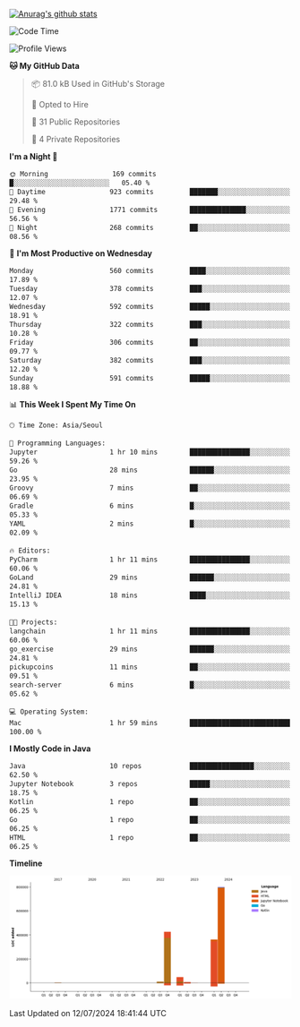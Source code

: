[![Anurag's github stats](https://github-readme-stats.vercel.app/api?username=hajubal)](https://github.com/anuraghazra/github-readme-stats)

<!--START_SECTION:waka-->
![Code Time](http://img.shields.io/badge/Code%20Time-74%20hrs%2050%20mins-blue)

![Profile Views](http://img.shields.io/badge/Profile%20Views-0-blue)

**🐱 My GitHub Data** 

> 📦 81.0 kB Used in GitHub's Storage 
 > 
> 💼 Opted to Hire
 > 
> 📜 31 Public Repositories 
 > 
> 🔑 4 Private Repositories 
 > 
**I'm a Night 🦉** 

```text
🌞 Morning                169 commits         █░░░░░░░░░░░░░░░░░░░░░░░░   05.40 % 
🌆 Daytime                923 commits         ███████░░░░░░░░░░░░░░░░░░   29.48 % 
🌃 Evening                1771 commits        ██████████████░░░░░░░░░░░   56.56 % 
🌙 Night                  268 commits         ██░░░░░░░░░░░░░░░░░░░░░░░   08.56 % 
```
📅 **I'm Most Productive on Wednesday** 

```text
Monday                   560 commits         ████░░░░░░░░░░░░░░░░░░░░░   17.89 % 
Tuesday                  378 commits         ███░░░░░░░░░░░░░░░░░░░░░░   12.07 % 
Wednesday                592 commits         █████░░░░░░░░░░░░░░░░░░░░   18.91 % 
Thursday                 322 commits         ███░░░░░░░░░░░░░░░░░░░░░░   10.28 % 
Friday                   306 commits         ██░░░░░░░░░░░░░░░░░░░░░░░   09.77 % 
Saturday                 382 commits         ███░░░░░░░░░░░░░░░░░░░░░░   12.20 % 
Sunday                   591 commits         █████░░░░░░░░░░░░░░░░░░░░   18.88 % 
```


📊 **This Week I Spent My Time On** 

```text
🕑︎ Time Zone: Asia/Seoul

💬 Programming Languages: 
Jupyter                  1 hr 10 mins        ███████████████░░░░░░░░░░   59.26 % 
Go                       28 mins             ██████░░░░░░░░░░░░░░░░░░░   23.95 % 
Groovy                   7 mins              ██░░░░░░░░░░░░░░░░░░░░░░░   06.69 % 
Gradle                   6 mins              █░░░░░░░░░░░░░░░░░░░░░░░░   05.33 % 
YAML                     2 mins              █░░░░░░░░░░░░░░░░░░░░░░░░   02.09 % 

🔥 Editors: 
PyCharm                  1 hr 11 mins        ███████████████░░░░░░░░░░   60.06 % 
GoLand                   29 mins             ██████░░░░░░░░░░░░░░░░░░░   24.81 % 
IntelliJ IDEA            18 mins             ████░░░░░░░░░░░░░░░░░░░░░   15.13 % 

🐱‍💻 Projects: 
langchain                1 hr 11 mins        ███████████████░░░░░░░░░░   60.06 % 
go_exercise              29 mins             ██████░░░░░░░░░░░░░░░░░░░   24.81 % 
pickupcoins              11 mins             ██░░░░░░░░░░░░░░░░░░░░░░░   09.51 % 
search-server            6 mins              █░░░░░░░░░░░░░░░░░░░░░░░░   05.62 % 

💻 Operating System: 
Mac                      1 hr 59 mins        █████████████████████████   100.00 % 
```

**I Mostly Code in Java** 

```text
Java                     10 repos            ████████████████░░░░░░░░░   62.50 % 
Jupyter Notebook         3 repos             █████░░░░░░░░░░░░░░░░░░░░   18.75 % 
Kotlin                   1 repo              ██░░░░░░░░░░░░░░░░░░░░░░░   06.25 % 
Go                       1 repo              ██░░░░░░░░░░░░░░░░░░░░░░░   06.25 % 
HTML                     1 repo              ██░░░░░░░░░░░░░░░░░░░░░░░   06.25 % 
```



**Timeline**

![Lines of Code chart](https://raw.githubusercontent.com/hajubal/hajubal/main/assets/bar_graph.png)


 Last Updated on 12/07/2024 18:41:44 UTC
<!--END_SECTION:waka-->